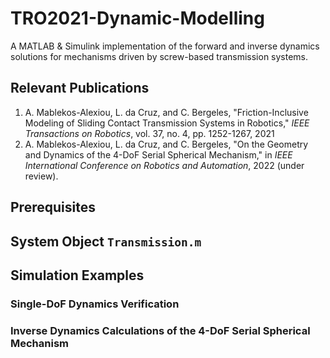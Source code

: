 # TRO2021-Dynamic-Modelling

A MATLAB & Simulink implementation of the forward and inverse dynamics solutions for mechanisms driven by screw-based transmission systems.

## Relevant Publications

1. A. Mablekos-Alexiou, L. da Cruz, and C. Bergeles, "Friction-Inclusive Modeling of Sliding Contact Transmission Systems in Robotics," *IEEE Transactions on Robotics*, vol. 37, no. 4, pp. 1252-1267, 2021
2. A. Mablekos-Alexiou, L. da Cruz, and C. Bergeles, "On the Geometry and Dynamics of the 4-DoF Serial Spherical Mechanism," in *IEEE International Conference on Robotics and Automation*, 2022 (under review).

## Prerequisites

## System Object `Transmission.m`

## Simulation Examples

### Single-DoF Dynamics Verification

### Inverse Dynamics Calculations of the 4-DoF Serial Spherical Mechanism
